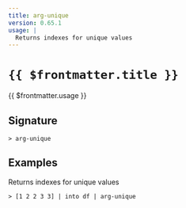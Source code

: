```yaml
---
title: arg-unique
version: 0.65.1
usage: |
  Returns indexes for unique values
---
```


# <code>{{ $frontmatter.title }}</code>

<div style='white-space: pre-wrap;'>{{ $frontmatter.usage }}</div>

## Signature

```> arg-unique ```

## Examples

Returns indexes for unique values
```shell
> [1 2 2 3 3] | into df | arg-unique
```
